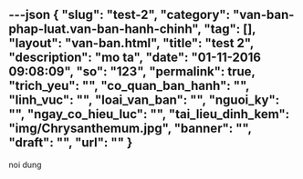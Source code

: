 ---json
{
    "slug": "test-2",
    "category": "van-ban-phap-luat.van-ban-hanh-chinh",
    "tag": [],
    "layout": "van-ban.html",
    "title": "test 2",
    "description": "mo ta",
    "date": "01-11-2016 09:08:09",
    "so": "123",
    "permalink": true,
    "trich_yeu": "",
    "co_quan_ban_hanh": "",
    "linh_vuc": "",
    "loai_van_ban": "",
    "nguoi_ky": "",
    "ngay_co_hieu_luc": "",
    "tai_lieu_dinh_kem": "img/Chrysanthemum.jpg",
    "banner": "",
    "draft": "",
    "url": ""
}
---
noi dung